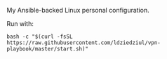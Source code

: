 My Ansible-backed Linux personal configuration.

Run with:

```bash -c "$(curl -fsSL https://raw.githubusercontent.com/ldziedziul/vpn-playbook/master/start.sh)"```
